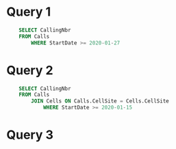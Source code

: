 

# Query 1
```sql
    SELECT CallingNbr 
    FROM Calls 
        WHERE StartDate >= 2020-01-27
```

# Query 2
```sql
    SELECT CallingNbr 
    FROM Calls 
        JOIN Cells ON Calls.CellSite = Cells.CellSite 
            WHERE StartDate >= 2020-01-15
```

# Query 3
